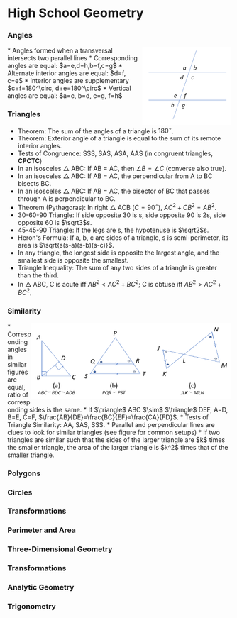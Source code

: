 High School Geometry
====================

### Angles
  <img src="./geometry_figs/par_lines_angles.png" align="right" width="200"/>
* Angles formed when a transversal intersects two parallel lines  
  * Corresponding angles are equal: $a=e,d=h,b=f,c=g$  
  * Alternate interior angles are equal: $d=f, c=e$  
  * Interior angles are supplementary $c+f=180^\circ, d+e=180^\circ$
  * Vertical angles are equal: $a=c, b=d, e=g, f=h$ 

### Triangles
* Theorem: The sum of the angles of a triangle is $180^\circ$.
* Theorem: Exterior angle of a triangle is equal to the sum of its remote interior angles.
* Tests of Congruence: SSS, SAS, ASA, AAS (in congruent triangles, **CPCTC**)
* In an isosceles $\triangle$ ABC: If AB = AC, then $\angle B = \angle C$ (converse also true).
* In an isosceles $\triangle$ ABC: If AB = AC, the perpendicular from A to BC bisects BC.
* In an isosceles $\triangle$ ABC: If AB = AC, the bisector of BC that passes through A is perpendicular to BC.
* Theorem (Pythagoras): In right $\triangle$ ACB ($C=90^\circ$), $AC^2 + CB^2 = AB^2$.
* 30-60-90 Triangle: If side opposite 30 is s, side opposite 90 is 2s, side opposite 60 is $\sqrt3$s.
* 45-45-90 Triangle: If the legs are s, the hypotenuse is $\sqrt2$s.
* Heron's Formula: If a, b, c are sides of a triangle, s is semi-perimeter, its area is $\sqrt{s(s-a)(s-b)(s-c)}$.
* In any triangle, the longest side is opposite the largest angle, and the smallest side is opposite the smallest.
* Triangle Inequality: The sum of any two sides of a triangle is greater than the third.
* In $\triangle$ ABC, C is acute iff $AB^2 \lt AC^2 + BC^2$; C is obtuse iff $AB^2 \gt AC^2 + BC^2$.

### Similarity
  <img src="./geometry_figs/sim_triangles_setup.png" align="right" width="450"/>
* Corresponding angles in similar figures are equal, ratio of corresponding sides is the same.
* If $\triangle$ ABC $\sim$ $\triangle$ DEF, A=D, B=E, C=F, $\frac{AB}{DE}=\frac{BC}{EF}=\frac{CA}{FD}$.
* Tests of Triangle Similarity: AA, SAS, SSS.
* Parallel and perpendicular lines are clues to look for similar triangles (see figure for common setups)
* If two triangles are similar such that the sides of the larger triangle are $k$ times the smaller triangle,  
  the area of the larger triangle is $k^2$ times that of the smaller triangle.

### Polygons

### Circles

### Transformations

### Perimeter and Area

### Three-Dimensional Geometry

### Transformations

### Analytic Geometry

### Trigonometry
